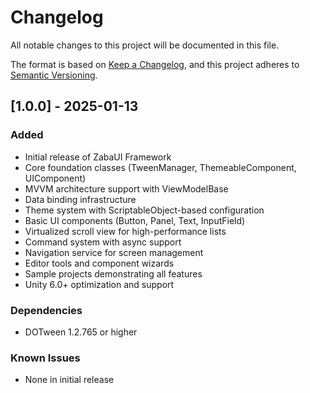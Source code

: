 # Changelog

All notable changes to this project will be documented in this file.

The format is based on [Keep a Changelog](https://keepachangelog.com/en/1.0.0/),
and this project adheres to [Semantic Versioning](https://semver.org/spec/v2.0.0.html).

## [1.0.0] - 2025-01-13

### Added
- Initial release of ZabaUI Framework
- Core foundation classes (TweenManager, ThemeableComponent, UIComponent)
- MVVM architecture support with ViewModelBase
- Data binding infrastructure
- Theme system with ScriptableObject-based configuration
- Basic UI components (Button, Panel, Text, InputField)
- Virtualized scroll view for high-performance lists
- Command system with async support
- Navigation service for screen management
- Editor tools and component wizards
- Sample projects demonstrating all features
- Unity 6.0+ optimization and support

### Dependencies
- DOTween 1.2.765 or higher

### Known Issues
- None in initial release